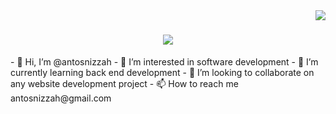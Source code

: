 <img align="right" src="https://komarev.com/ghpvc/?username=antohsnizzah">
<h1 align="center">
  <a href="https://git.io/typing-svg">
    <img src="https://readme-typing-svg.herokuapp.com/?lines=Hi+There!+👋;+i am+antohsnizzah!;+a passionate+software+developer &center=true&size=30">
  </a>
</h1>
- 👋 Hi, I’m @antosnizzah
- 👀 I’m interested in software development
- 🌱 I’m currently learning back end development
- 💞️ I’m looking to collaborate on any website development project
- 📫 How to reach me antosnizzah@gmail.com


